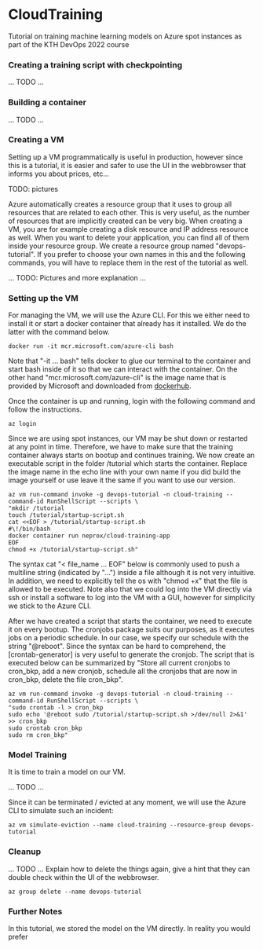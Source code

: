 # CloudTraining
Tutorial on training machine learning models on Azure spot instances as part of the KTH DevOps 2022 course

### Creating a training script with checkpointing

... TODO ...

### Building a container

... TODO ...

### Creating a VM
Setting up a VM programmatically is useful in production, however since this is a tutorial, it is easier and safer to use the UI in the webbrowser that informs you about prices, etc...

TODO: pictures

Azure automatically creates a resource group that it uses to group all resources that are related to each other. This is very useful, as the number of resources that are implicitly created can be very big. When creating a VM, you are for example creating a disk resource and IP address resource as well. When you want to delete your application, you can find all of them inside your resource group.  We create a resource group named "devops-tutorial". If you prefer to choose your own names in this and the following commands, you will have to replace them in the rest of the tutorial as well.

... TODO: Pictures and more explanation ...

### Setting up the VM
For managing the VM, we will use the Azure CLI. For this we either need to install it or start a docker container that already has it installed. We do the latter with the command below. 

```console
docker run -it mcr.microsoft.com/azure-cli bash
```

Note that "-it ... bash" tells docker to glue our terminal to the container and start bash inside of it so that we can interact with the container. On the other hand "mcr.microsoft.com/azure-cli" is the image name that is provided by Microsoft and downloaded from [dockerhub](https://hub.docker.com/_/microsoft-azure-cli).

Once the container is up and running, login with the following command and follow the instructions.

```console
az login
```

Since we are using spot instances, our VM may be shut down or restarted at any point in time. Therefore, we have to make sure that the training container always starts on bootup and continues training. We now create an executable script in the folder /tutorial which starts the container. Replace the image name in the echo line with your own name if you did build the image yourself or use leave it the same if you want to use our version.

```console
az vm run-command invoke -g devops-tutorial -n cloud-training --command-id RunShellScript --scripts \
"mkdir /tutorial
touch /tutorial/startup-script.sh
cat <<EOF > /tutorial/startup-script.sh
#\!/bin/bash
docker container run neprox/cloud-training-app 
EOF
chmod +x /tutorial/startup-script.sh"
```

The syntax cat "<<EOF > file_name ... EOF" below is commonly used to push a multiline string (indicated by "...") inside a file although it is not very intuitive. In addition, we need to explicitly tell the os with "chmod +x" that the file is allowed to be executed. Note also that we could log into the VM directly via ssh or install a software to log into the VM with a GUI, however for simplicity we stick to the Azure CLI.

After we have created a script that starts the container, we need to execute it on every bootup. The cronjobs package suits our purposes, as it executes jobs on a periodic schedule. In our case, we specify our schedule with the string "@reboot". Since the syntax can be hard to comprehend, the [crontab-generator] is very useful to generate the cronjob. The script that is executed below can be summarized by "Store all current cronjobs to cron_bkp, add a new cronjob, schedule all the cronjobs that are now in cron_bkp, delete the file cron_bkp".

```console
az vm run-command invoke -g devops-tutorial -n cloud-training --command-id RunShellScript --scripts \
"sudo crontab -l > cron_bkp
sudo echo '@reboot sudo /tutorial/startup-script.sh >/dev/null 2>&1' >> cron_bkp
sudo crontab cron_bkp
sudo rm cron_bkp"
```

### Model Training
It is time to train a model on our VM.

... TODO ...

Since it can be terminated / evicted at any moment, we will use the Azure CLI to simulate such an incident:  
```console
az vm simulate-eviction --name cloud-training --resource-group devops-tutorial
```

### Cleanup
... TODO ...
Explain how to delete the things again, give a hint that they can double check within the UI of the webbrowser.

```console
az group delete --name devops-tutorial
```

### Further Notes
In this tutorial, we stored the model on the VM directly. In reality you would prefer 
